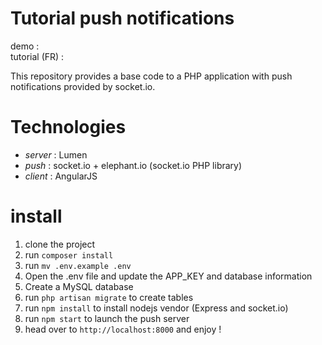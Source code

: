 # Tutorial push notifications

demo :   
tutorial (FR) : 

This repository provides a base code to a PHP application with push notifications provided by socket.io.

# Technologies
 - *server* : Lumen
 - *push* : socket.io + elephant.io (socket.io PHP library)
 - *client* : AngularJS

# install

1. clone the project
2. run `composer install`
3. run `mv .env.example .env`
4. Open the .env file and update the APP_KEY and database information
5. Create a MySQL database 
6. run `php artisan migrate` to create tables
7. run `npm install` to install nodejs vendor (Express and socket.io)
8. run `npm start` to launch the push server
9. head over to `http://localhost:8000` and enjoy !


